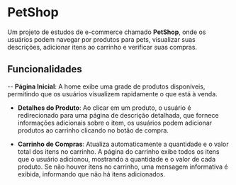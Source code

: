 # PetShop

Um projeto de estudos de e-commerce chamado **PetShop**, onde os usuários podem navegar por  produtos para pets, visualizar suas descrições, adicionar itens ao carrinho e verificar suas compras.  

## Funcionalidades

-- **Página Inicial**: A home exibe uma grade de produtos disponíveis, permitindo que os usuários visualizem rapidamente o que está à venda.  
  
- **Detalhes do Produto**: Ao clicar em um produto, o usuário é redirecionado para uma página de descrição detalhada, que fornece informações adicionais sobre o item, os usuários podem adicionar produtos ao carrinho clicando no botão de compra.

- **Carrinho de Compras**: Atualiza automaticamente a quantidade e o valor total dos itens no carrinho. A página do carrinho exibe todos os itens que o usuário adicionou, mostrando a quantidade e o valor de cada produto. Se não houver itens no carrinho, uma mensagem informativa é exibida, informando que não há itens adicionados.  